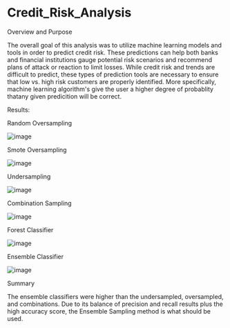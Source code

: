# Credit_Risk_Analysis

Overview and Purpose

The overall goal of this analysis was to utilize machine learning models and tools in order to predict credit risk. These predictions can help both banks and financial institutions gauge potential risk scenarios and recommend plans of attack or reaction to limit losses. While credit risk and trends are difficult to predict, these types of prediction tools are necessary to ensure that low vs. high risk customers are properly identified. More specifically, machine learning algorithm's give the user a higher degree of probablity thatany given predicition will be correct.

Results:

Random Oversampling

![image](https://user-images.githubusercontent.com/105396400/188497630-8c8e98ea-93f5-4eba-9173-5e97f45ccf9a.png)

Smote Oversampling

![image](https://user-images.githubusercontent.com/105396400/188497689-1c68fdc0-a1a8-4c36-863b-b3b7c4d01c47.png)

Undersampling

![image](https://user-images.githubusercontent.com/105396400/188497742-f560577f-6c27-4ca9-827b-4a2a0600132a.png)

Combination Sampling

![image](https://user-images.githubusercontent.com/105396400/188497781-c10457fe-ac2b-43aa-84ec-884360c76014.png)

Forest Classifier

![image](https://user-images.githubusercontent.com/105396400/188497831-747817eb-4f0e-4bb0-9082-362df7f169fc.png)

Ensemble Classifier

![image](https://user-images.githubusercontent.com/105396400/188497879-d455124d-7527-4468-9ed4-0673ad86e2fe.png)

Summary

The ensemble classifiers were higher than the undersampled, oversampled, and combinations. Due to its balance of precision and recall results plus the high accuracy score, the Ensemble Sampling method is what should be used.
